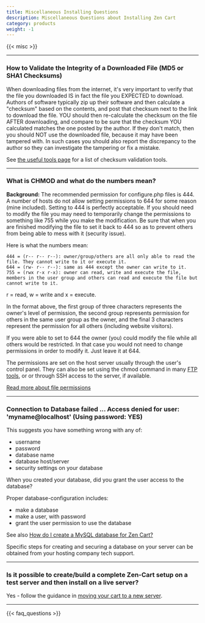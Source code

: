 ```yaml
---
title: Miscellaneous Installing Questions
description: Miscellaneous Questions about Installing Zen Cart 
category: products 
weight: -1 
---
```


{{< misc >}} 

--- 

### How to Validate the Integrity of a Downloaded File (MD5 or SHA1 Checksums)

When downloading files from the internet, it's very important to verify that the file you downloaded IS in fact the file you EXPECTED to download. Authors of software typically zip up their software and then calculate a "checksum" based on the contents, and post that checksum next to the link to download the file. YOU should then re-calculate the checksum on the file AFTER downloading, and compare to be sure that the checksum YOU calculated matches the one posted by the author. If they don't match, then you should NOT use the downloaded file, because it may have been tampered with. In such cases you should also report the discrepancy to the author so they can investigate the tampering or fix a mistake.

See [the useful tools page](/user/first_steps/useful_tools/#hash-validation-tools) for a list of checksum validation tools. 

---

### What is CHMOD and what do the numbers mean?

**Background:** The recommended permission for configure.php files is 444. 
A number of hosts do not allow setting permissions to 644 for some reason (mine included). Setting to 444 is perfectly acceptable. If you should need to modify the file you may need to temporarily change the permissions to something like 755 while you make the modification. Be sure that when you are finished modifying the file to set it back to 444 so as to prevent others from being able to mess with it (security issue).


Here is what the numbers mean:

```
444 = (r-- r-- r--): owner/group/others are all only able to read the file. They cannot write to it or execute it.
644 = (rw- r-- r--): same as 444 except the owner can write to it.
755 = (rwx r-x r-x): owner can read, write and execute the file, members in the user group and others can read and execute the file but cannot write to it.
```

r = read, w = write and x = execute.

In the format above, the first group of three characters represents the owner's level of permission, the second group represents permission for others in the same user group as the owner, and the final 3 characters represent the permission for all others (including website visitors).

If you were able to set to 644 the owner (you) could modify the file while all others would be restricted. In that case you would not need to change permissions in order to modify it. Just leave it at 644.

The permissions are set on the host server usually through the user's control panel. They can also be set using the chmod command in many [FTP tools](/user/first_steps/useful_tools/#ftp-tools), or or through SSH access to the server, if available. 

[Read more about file permissions](/user/installing/permissions/)

---

### Connection to Database failed ... Access denied for user: 'myname@localhost' (Using password: YES)

This suggests you have something wrong with any of:

- username
- password
- database name
- database host/server
- security settings on your database

When you created your database, did you grant the user access to the database?

Proper database-configuration includes:

- make a database
- make a user, with password
- grant the user permission to use the database

See also [How do I create a MySQL database for Zen Cart?](/user/installing/create_mysql_database) 

Specific steps for creating and securing a database on your server can be obtained from your hosting company tech support.

---
### Is it possible to create/build a complete Zen-Cart setup on a test server and then install on a live server?
 
Yes - follow the guidance in [moving your cart to a new server](/user/installing/change_hoster/). 

---
<!-- please keep this at the end --> 
{{< faq_questions >}}
